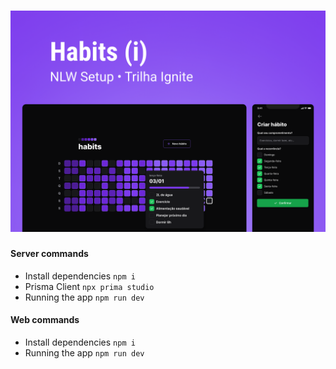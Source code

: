 <h1 align=center>
<img src="./wallpaper.png">
</h1>


#### Server commands

- Install dependencies
  `npm i`
- Prisma Client
  `npx prima studio`
- Running the app
  `npm run dev`

#### Web commands

- Install dependencies
  `npm i`
- Running the app
  `npm run dev`